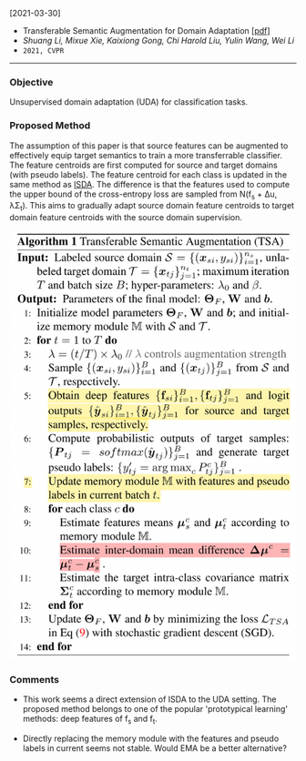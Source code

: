 [2021-03-30]
- Transferable Semantic Augmentation for Domain Adaptation [[pdf]](https://arxiv.org/pdf/2103.12562.pdf) 
- *Shuang Li, Mixue Xie, Kaixiong Gong, Chi Harold Liu, Yulin Wang, Wei Li*
- `2021, CVPR`

****

### Objective
Unsupervised domain adaptation (UDA) for classification tasks.

### Proposed Method
The assumption of this paper is that source features can be augmented to effectively equip target semantics to train a more transferrable classifier. The feature centroids are first computed for source and target domains (with pseudo labels). The feature centroid for each class is updated in the same method as [ISDA](https://arxiv.org/pdf/1909.12220.pdf). The difference is that the features used to compute the upper bound of the cross-entropy loss are sampled from N(f<sub>s</sub> + Δu, λΣ<sub>t</sub>). This aims to gradually adapt source domain feature centroids to target domain feature centroids with the source domain supervision.

![Alt text](https://github.com/han-liu/Papers/blob/master/figures/Transferable%20Semantic%20Augmentation%20for%20Domain%20Adaptation.png?raw=true)


### Comments
- This work seems a direct extension of ISDA to the UDA setting. The proposed method belongs to one of the popular 'prototypical learning' methods: deep features of f<sub>s</sub> and f<sub>t</sub>. 

- Directly replacing the memory module with the features and pseudo labels in current seems not stable. Would EMA be a better alternative?





